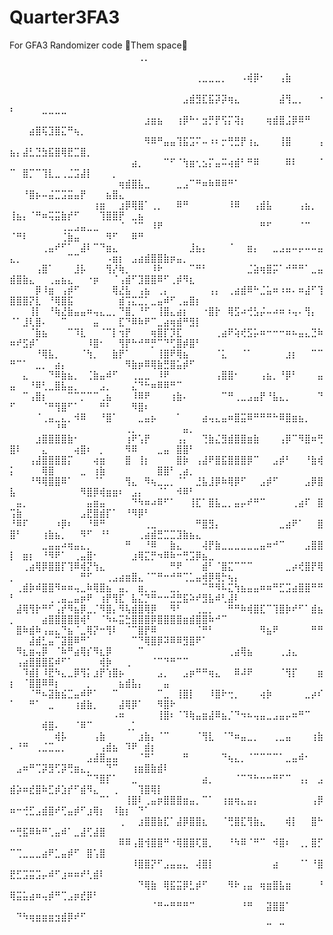 # Quarter3FA3
For GFA3 Randomizer code
🌌Them space🚀
⠀⠀⠀⠀⠀⠀⠀⠀⠀⠀⠀⠀⠀⠀⠀⠀      ⠀⠀⠀⠀⠀⠀⠀⠀⠀⠀⠀⠀⠀⠀⠀⠀⠀⠀⠀⠀⢀⡀⠀⠀⠀⠀⠀⠀⠀⠀⠀⠀⠀⠀⠀⠀⠀⠀⠀⠀⠀⠀⠀⠀⠀⠀⠀⠀⠀⠀⠀⠀⠀⠀⠀⠀⠀⠀⠀⠀⠀⠀⠀⠀⠀⠀⠀⠀
⠀⠀⠀⠀⠀⠀⠀⠀⠀⠀⠀⠀⠀⠀⠀⠀⠀⠀⠀⠀⠀⠀⠀⠀⠀⠀⠀⠀⠀⢀⣀⣀⣀⡀⠀⠀⠠⢾⡿⠂⠀⠀⢠⣷⠀⠀⠀⠀⠀⠀⠀⠀⠀⠀⠀⠀⠀⠀⠀⠀⠀⠀⠀⠀⠀⠀⠀⠀⠀⠀⠀⠀⠀⠀⠀⠀⠀⠀⠀⠀⠀⠀⠀⠀⠀
⠀⠀⠀⠀⠀⠀⠀⠀⠀⠀⠀⠀⠀⠀⠀⠀⠀⠀⠀⠀⠀⠀⠀⠀⠀⠀⠀⣠⣾⣻⣏⣯⡽⡽⢶⣄⠀⠀⠀⠀⠀⠀⣼⢻⣀⡀⠀⠀⠐⠆⠀⠀⠀⠀⣀⣀⣀⣀⠀⠀⠀⠀⠀⠀⠀⠀⠀⠀⠀⠀⠀⠀⠀⠀⠀⠀⠀⠀⠀⠀⠀⠀⠀⠀⠀
⠀⠀⠀⠀⠀⠀⠀⠀⠀⠀⠀⠀⠀⠀⠀⠀⠀⠀⠀⠀⠀⣰⣶⣦⠀⠀⢰⡿⠓⠂⣲⡛⡟⢫⡍⢽⡆⠀⠀⠀⢶⣾⣿⣨⡿⠿⠛⠀⠀⠀⠀⠀⣴⣿⢯⣹⣿⣍⠛⢦⡀⠀⠀⠀⠀⠀⠀⠀⠀⠀⠀⠀⠀⠀⠀⠀⠀⠀⠀⠀⠀⠀⠀⠀⠀
⠀⠀⠀⠀⠀⠀⠀⠀⠀⠀⠀⠀⠀⠀⠀⠀⠀⠀⠀⠀⠀⠻⠿⠛⣤⣤⢹⣯⣩⠍⠤⠰⠆⡒⢛⣛⡟⢰⣄⠀⠀⠀⢸⣿⠀⠀⠀⠀⢠⣦⡄⣼⣃⣙⣳⣯⣿⢿⣟⣉⣿⡀⠀⠀⠀⠀⠀⠀⠀⠀⠀⠀⠀⠀⠀⠀⠀⠀⠀⠀⠀⠀⠀⠀⠀
⠀⠀⠀⠀⠀⠀⠀⠀⠀⠀⠀⠀⠀⠀⠀⠀⠀⠀⠀⣴⡀⠀⠀⠀⠉⠋⠈⢳⣶⢂⣢⡍⣤⠭⢴⣾⠃⠛⠿⠀⠀⠀⠀⠿⠇⠀⠀⠀⠈⠉⠀⣿⡉⠉⢹⣇⣀⢀⣈⣩⣼⡇⠀⠀⠀⡀⠀⠀⠀⠀⠀⠀⠀⠀⠀⠀⠀⠀⠀⠀⠀⠀⠀⠀⠀
⠀⠀⠀⠀⠀⠀⠀⠀⠀⠀⠀⠀⠀⠀⠀⠀⠀⢶⣾⣿⣧⣀⠀⠀⠀⠀⣀⣠⠉⠛⠶⠷⠿⠿⠛⠁⠀⠀⠀⠀⠀⠀⠀⠀⠀⠀⠀⠀⠀⠀⠀⠘⣿⡦⠤⣬⣉⣩⣭⣤⡟⠀⠀⠀⣦⣿⣄⠀⠀⠀⠀⠀⠀⠀⠀⠀⠀⠀⠀⠀⠀⠀⠀⠀⠀
⠀⠀⠀⠀⠀⠀⠀⠀⠀⠀⠀⠀⠀⢰⣶⠀⠀⣰⡿⢿⣿⠁⢀⡀⠀⠀⠿⠛⠀⠀⠀⠀⠀⠀⠸⠿⠀⠀⢠⣾⣧⠀⠀⠀⠀⢠⣦⡀⠀⢸⣦⡄⠈⠛⠶⢭⣭⣷⡞⠋⠀⠀⠀⢹⣿⣿⡟⠀⣀⣦⠀⠀⠀⠀⠀⠀⠀⠀⠀⠀⠀⠀⠀⠀⠀
⠀⠀⠀⠀⠀⠀⠀⠀⢀⣀⣠⣤⣀⣀⠀⠀⠀⠈⠀⠈⠉⠀⠸⠟⠀⠀⠀⠀⠀⠀⠀⠀⠀⠀⠀⠀⠀⠀⠀⠛⠋⠀⠀⠀⠀⠈⠉⠀⠀⠈⠛⠇⠀⠀⠀⠀⠀⢈⣷⣤⠀⠀⠀⠀⠻⠋⠀⠀⠿⠛⠀⠀⠀⠀⠀⠀⠀⠀⠀⠀⠀⠀⠀⠀⠀
⠀⠀⠀⠀⠀⢀⣤⠞⠋⠁⠀⣼⠇⠉⠙⣶⣄⠀⠀⠀⠀⠀⠀⠀⠀⠀⠀⠀⣸⣦⡄⠀⠀⠀⠈⠀⠀⣶⡄⠀⠀⣀⣠⣤⠤⡤⠤⠤⣤⣄⡀⠀⠀⠀⠀⠀⠀⠀⠉⠉⠀⠀⠀⠀⠠⣶⡆⠀⣠⣴⣾⣿⣿⣷⡶⣤⡀⠀⠀⠀⠀⠀⠀⠀⠀
⠀⠀⠀⠀⢠⣿⠁⠀⠀⠀⣸⡧⠀⠀⠀⢻⡜⢷⡀⠀⠀⠀⠸⠗⠀⠀⠀⠀⠉⠛⠃⠀⠀⠀⠀⠀⠀⣈⣵⢶⣿⡭⠁⠚⠛⠛⠁⣀⣤⣾⣿⣷⣄⠀⠀⢀⣤⣦⣄⠀⠀⠐⡶⠀⠀⠈⢠⣾⠋⣹⣿⣿⠿⠋⢀⡾⠻⣆⠀⠀⠀⠀⠀⠀⠀
⠀⠀⠀⠀⡿⠸⣶⠀⢠⡾⠋⠀⠀⠀⠀⠀⢿⣜⣧⠀⢠⣦⠀⢀⡄⠀⠀⠀⠀⠀⠀⢠⡄⠀⢀⣴⣾⠿⠓⣈⣥⠶⠰⠶⠄⠶⣼⠋⢹⣿⣿⣿⡝⣇⠀⠘⢿⣿⣯⠀⠀⠀⠀⠀⠀⠀⣾⢩⣍⣉⡁⣀⣤⠾⠋⢀⣤⣿⡆⠀⠀⠀⠀⠀⠀
⠀⠀⠀⢸⡇⠀⠘⢷⣜⣷⣤⣤⠶⢤⣄⣀⡀⠙⣿⡀⠘⠋⠀⢸⣿⣄⣴⡆⠀⠀⠐⣿⡗⠀⢿⣫⠴⢚⣣⡬⠤⠴⠶⠰⢤⠄⢻⡄⠀⠈⠁⣸⢇⣿⠄⠀⠀⠉⠀⠀⠀⠀⣤⠀⠀⠀⣏⠙⠿⠷⠟⠉⣀⣴⢶⣾⠛⣻⡇⠀⠀⠀⠀⠀⠀
⠀⠀⠀⠈⣷⣦⠀⠀⠀⠉⠹⣇⠀⠀⠈⠉⡇⢲⡟⠀⠀⠀⢶⣿⡏⡹⣏⠀⠀⠀⠀⠀⢀⣴⠟⢵⢞⣫⡥⠶⠒⠒⠒⠶⠦⣤⣄⣙⠷⠶⠞⣫⡾⠁⠀⠀⠀⠀⠀⠀⠀⠸⣿⠂⠀⠀⢻⡟⠓⠚⠛⡛⠉⠙⢋⣿⡾⣿⠃⠀⠀⠀⠀⠀⠀
⠀⠀⠀⠀⠘⢿⣧⡀⠀⠀⠀⠈⢳⡀⠀⠀⣷⡟⠁⠀⠀⠀⠀⢸⣿⠟⢿⣦⠀⠀⠀⠀⠈⣅⠀⠀⠈⠁⠀⠀⠀⠀⠀⣰⡆⠀⠀⠉⠉⠛⠉⠁⠀⣀⡀⠀⣴⡄⠀⠀⠀⠀⠀⠀⠀⠀⠀⠻⣷⡶⠿⢿⣷⣛⣿⣥⡾⠋⠀⠀⠀⠀⠀⠀⠀
⠀⠀⣄⠀⠀⠀⠙⠿⣷⣦⡀⠀⢈⣷⣤⠾⠋⠀⠀⢀⣀⣀⠀⠸⠟⠀⠀⠀⠀⠀⠀⠀⢠⣿⣿⠂⠀⠀⠀⢠⣦⡀⠘⡿⠃⠀⠀⠀⣤⣤⠀⠀⠘⠿⢃⣀⣿⣧⣤⡀⠀⠀⠀⣠⡀⠀⠀⠀⣌⠙⠓⠶⠿⠿⠛⠉⠀⠀⠀⠀⠀⠀⠀⠀⠀
⠀⠀⠉⢠⣿⡆⠀⠀⠀⠉⠉⡉⠉⠉⢀⣦⠀⠀⠀⠸⠿⠟⠀⠀⠀⢰⣷⠄⠀⠀⠀⠀⠀⠉⠛⢀⣀⣠⣤⡟⠘⣧⣄⡀⠀⠀⠀⠀⠙⠋⠀⠀⠀⠀⠈⠛⢻⣿⠋⠁⠀⠀⠀⠛⠃⠀⠀⠀⠻⣿⠆⠀⠀⠀⠀⠀⠀⠀⠀⠀⠀⠀⠀⠀⠀
⠀⠀⠀⠀⠈⢀⣤⣀⣄⡀⠺⠿⠀⠀⠘⣿⠁⠀⠀⠀⣀⣤⡦⠀⠀⠀⠁⠀⠀⠀⣴⢤⣄⣤⠶⣿⣭⠿⠛⠛⠛⠓⠿⣿⣶⣦⡀⠀⠀⠀⠀⠀⠀⠀⠀⠀⠘⠛⠀⠀⠀⠀⠀⠀⠀⠀⠀⢀⡀⠀⠀⠀⠀⠀⠀⠀⣤⡀⠀⠀⠀⠀⠀⠀⠀
⠀⠀⠀⠀⣰⣿⣿⣿⣿⣷⠂⠀⠀⠀⠀⠀⠀⠀⢰⠟⢡⡟⠀⠀⠀⠀⢠⡄⠀⠀⢙⣷⣌⣻⣾⣿⣿⣶⣷⠀⠀⠀⢠⡿⠉⠻⣿⠶⢛⣿⠇⠀⠀⠀⣄⠀⠀⠀⠀⢴⣿⠆⠀⡀⠀⠀⠀⠻⠿⠀⠀⠀⣀⣤⠀⣿⣿⠃⠀⠀⠀⠀⠀⠀⠀
⠀⠀⠀⢠⣼⣿⣿⣿⣿⡍⠀⠀⠀⢴⣶⠀⠀⠀⣿⠀⢸⡆⠀⠀⠀⠀⣿⡷⠀⢠⣼⠟⣿⣯⣿⣿⣿⡿⠉⠀⠀⣠⡾⠃⠀⠀⠘⣷⢾⡅⠀⠀⠀⠀⢿⣿⠀⠀⠀⠀⣀⠀⢰⣷⠀⠀⠀⠀⠀⠀⠀⠀⣿⣿⠃⢀⣴⡀⠀⠀⠀⠀⠀⠀⠀
⠀⠀⠀⠘⠻⢿⣿⣿⠿⠁⠀⠀⠀⠈⠁⠀⠀⠀⢻⣄⠀⠻⢦⣀⣀⡀⠈⠁⠀⣘⣧⣸⡿⠷⢿⡿⠋⠀⠀⣠⡾⠋⠀⠀⠀⠀⣠⡿⣿⣧⠀⠀⠀⠀⠀⠀⠀⠀⠀⠀⠻⣿⡿⢾⣶⣶⠆⠀⣠⡄⠀⠀⠈⠁⠀⠺⠿⠃⠀⠀⠀⠀⠀⠀⠀
⠀⣤⡀⠀⠀⠀⠀⠀⠀⠀⠀⠀⣤⣶⣤⠀⠀⠀⠀⠙⠳⠶⠴⠿⠋⠁⠀⠀⢸⣏⠁⣿⣧⣀⡀⣤⡤⠞⠛⠉⠀⠀⠀⠀⢀⣴⠏⠀⣿⢩⣷⠀⠀⠀⠀⠀⠀⠀⠀⠀⣠⣟⣿⣾⡏⠁⠀⠘⠻⡿⠃⠀⠀⠀⠀⠀⠀⠀⠀⠀⠀⠀⠀⠀⠀
⠘⠿⠏⠀⠀⠀⠀⠰⡿⠆⠀⠀⠘⠿⠛⠀⠀⠀⠀⠀⠀⢀⣀⠀⠀⠀⠀⠀⠀⠛⣿⣻⡄⠀⠀⠀⠀⠀⠀⠀⠀⠀⣀⣴⠟⠁⠀⠀⣿⣿⠃⠀⠀⠀⢰⣷⣦⡀⠀⠀⠻⠋⠀⠘⠃⠀⠀⠀⠀⢀⣴⣾⣛⣉⣉⣹⣷⣦⣄⠀⠀⠀⠀⠀⠀
⠀⠀⠀⠀⠀⣀⣤⣤⠴⢶⣤⣄⡀⠀⠀⠀⠀⠀⠛⠀⠀⠘⠿⠀⠀⣷⣄⠀⠀⠀⢼⡟⣷⣀⣀⣀⣀⣀⣀⣤⠶⠚⠉⠀⠀⠀⣠⣿⣿⡇⠀⣶⡆⠀⠘⠻⠟⠁⠀⢀⣤⣿⠂⠀⠀⠀⠀⠀⣰⢿⣍⡛⠲⠿⠷⠒⢛⣩⡿⣦⣀⠀⠀⠀⠀
⠀⠀⢀⣴⢿⡿⣿⣿⡏⢹⠿⢾⡝⢳⣄⠀⠀⠀⠀⠀⠀⠀⠀⠀⠀⠛⠟⠀⠀⠀⣾⠃⠈⣿⣍⠉⠉⠉⠀⠀⠀⠀⠀⣀⡴⢞⣿⡟⢿⡀⠀⠀⠀⠀⠀⠀⠀⠀⠀⠀⠛⠋⠀⠀⢀⣠⣴⣶⣿⣄⠈⠉⠛⠒⠚⠛⢉⣁⣤⢾⡿⢿⡓⢦⡄
⠀⢀⣾⡷⠾⣿⣿⠻⠶⠶⢤⣀⠷⢿⣿⣦⠀⣤⡀⠀⣶⡀⣀⠀⠀⣀⡀⠀⠀⠀⠉⠛⠻⠧⣍⢳⣦⣤⣤⠶⠶⠛⣋⣩⣴⣿⣿⠛⠛⠃⠀⠀⠀⠀⠀⢀⢀⣤⣀⣤⡶⠟⠀⢰⡟⢻⣏⠀⣧⣌⡙⠛⠒⠒⣚⣛⣯⠵⠞⣻⣧⠾⢃⣼⠇
⠀⣼⢿⢻⡗⠛⠋⢠⡞⠻⣦⡿⣀⡈⠻⣿⡄⠻⢧⣾⣿⢿⡿⠀⠀⠻⠃⠀⠀⢀⣀⡀⠀⠀⠛⠛⠷⢾⣿⣏⠉⢹⣿⡷⠞⠋⠁⣾⣦⡀⠀⠀⠀⠀⣴⣿⣿⣿⣿⣿⢾⠃⠀⠈⠳⠦⣭⣓⣿⣿⣿⡿⣿⣿⣿⣿⣶⣾⣿⣿⠷⠚⠉⠀⠀
⠀⣿⠷⣾⠷⢠⣤⣄⠙⣦⠈⣀⢿⡝⠒⢻⠇⠀⠈⠉⣿⡟⠿⠀⠀⠀⠀⠀⠀⠈⠛⠃⠀⠀⠀⠀⠀⠀⠀⠻⣦⠟⠀⠀⠀⠀⠀⠛⠛⠀⠀⠀⣼⣾⣃⣤⠉⣽⣿⠿⠛⠁⠀⠀⠀⠀⠀⠀⠉⠙⢿⣿⡿⠽⠿⠿⣻⣿⠟⠁⠀⠀⠀⠀⠀
⠀⠻⣆⣶⢤⡿⠀⠈⠷⠛⣴⢿⡎⠻⣆⡿⠀⠀⠀⠀⠉⠀⠀⠀⠀⠀⠀⠀⠀⠀⠀⠀⠀⠀⢀⣴⢿⣦⠀⠀⠀⠀⢀⣰⣄⠀⠀⠀⠀⠀⢠⣴⣿⣿⣿⣯⠾⠋⠁⠀⠀⠀⠀⢾⡷⠀⠀⢀⠀⠀⠀⠈⠉⠙⠛⠉⠉⠀⠀⠀⠀⠀⠀⠀⠀
⠀⠀⠹⣾⡇⠸⣟⠳⣄⣀⡿⢻⡅⣰⡟⢱⣿⡦⠀⠀⠀⠀⠀⣠⡀⠀⠀⣠⡶⠛⠛⢶⣄⠀⠀⠿⠼⠟⠀⠀⠀⠀⠈⢻⡏⠀⠀⠀⣶⡆⠀⠈⣿⣿⠿⠿⡆⠀⠀⠀⠀⡀⠀⠀⠀⠀⣦⣾⣧⡄⠀⠀⠀⣤⠀⠀⠀⠀⠀⠀⠀⠀⠀⠀⠀
⠀⠀⠀⠈⠛⠦⣽⣷⣮⣉⣤⠾⠟⠁⠀⠀⠉⠀⠀⠀⠀⠀⠀⠉⣀⠀⢸⣿⡇⠀⠀⠸⣿⠗⢒⡀⠀⠀⠀⢴⡷⠀⠀⠀⠀⠀⣀⡴⠎⠁⠀⠀⠛⠁⠀⣀⠀⠀⠀⢰⣾⣷⡀⠀⠀⠀⣼⢿⡿⠁⠀⠀⠻⣿⠗⠀⠀⠀⠀⠀⠀⠀⠀⠀⠀
⠀⠀⠀⠀⠀⠀⠀⠀⠀⠀⠀⠀⠀⠀⠀⠀⠠⠶⠀⠀⠀⠀⠀⢸⣿⠆⠈⠹⢷⣤⣶⣼⠿⣦⡈⠙⠲⠦⢤⣤⣀⣠⣤⡤⠶⠛⠉⠀⠀⠀⠀⠀⠀⠀⢾⣿⠄⠀⠀⠈⠿⠉⠀⠀⠀⠀⠀⢀⡁⠀⠀⠀⠀⠀⠀⠀⠀⠀⠀⠀⠀⠀⠀⠀⠀
⠀⠀⠀⠀⠀⠀⠀⢾⡧⠀⠀⠀⠀⢠⣷⠀⠀⠀⠀⠀⣰⣷⡄⠈⠉⠀⠀⠀⠀⠈⢻⣇⠀⠈⠙⠶⣤⣀⡀⠀⠀⢀⣀⣤⠀⠀⠀⢰⣷⠄⠘⠛⠀⢀⣈⣉⣀⡀⠀⠀⠀⠀⠀⢠⣾⣦⠀⠹⠟⠀⣾⡆⠀⠀⠀⠀⠀⠀⠀⠀⠀⠀⠀⠀⠀
⠀⠀⠀⠀⠀⠀⠀⠀⠀⠀⠀⠀⣠⣼⣿⣤⣤⠀⠀⠀⠈⠛⠁⠀⠀⠀⠀⠛⠀⠀⠀⠀⠀⠙⢦⣄⡀⠈⠉⠉⠉⠉⠁⣀⣤⠾⠂⠀⠀⠀⣠⠶⠛⢉⡽⣻⢋⡽⢛⣶⣄⡀⠀⠀⠙⠉⠀⠀⢰⣶⣿⣷⣾⠇⠀⠀⠀⠀⠀⠀⠀⠀⠀⠀⠀
⠀⠀⠀⠀⠀⠀⠀⠀⠀⠀⠀⠀⠉⠙⣿⡏⠁⠀⠀⣀⠀⠀⠀⠀⠀⠀⠀⠀⠀⠀⣴⡀⠀⠀⠀⠈⠉⠙⠓⠒⠒⠛⠋⠉⠀⢠⡄⠀⣠⣾⡵⠶⣞⣿⠷⣋⡾⣱⡞⠋⣾⠻⣄⠀⠀⢀⠀⠀⠀⢹⣿⢿⡇⠀⠀⠀⠀⠀⠀⠀⠀⠀⠀⠀⠀
⠀⠀⠀⠀⠀⠀⠀⠀⠀⠀⠀⠀⠀⠀⠉⠁⠀⠀⢸⣿⠇⢀⣤⡶⣿⣿⣿⣶⣤⡀⠉⠁⠀⢰⣶⢶⣄⣤⡄⠀⠀⠀⠀⠀⠀⠀⠀⢠⡿⠶⠒⢚⣋⣠⣾⣿⠞⢋⣤⡾⠋⣰⢿⡆⠀⠸⣷⡆⠀⠙⠁⠀⠀⠀⠀⠀⠀⠀⠀⠀⠀⠀⠀⠀⠀
⠀⠀⠀⠀⠀⠀⠀⠀⠀⠀⠀⠀⠀⠀⠀⠀⠀⢀⠀⠀⣰⣿⣿⣷⣏⠁⣼⡿⣿⣿⣆⠀⠀⠈⢛⣿⣏⢻⣷⣄⠀⠀⠀⢾⡇⠀⠀⣿⠓⠒⢛⣯⠿⠷⠛⢁⣤⠾⠁⣀⣼⢋⣼⣿⠀⠀⠀⠀⠀⠀⠀⠀⠀⠀⠀⠀⠀⠀⠀⠀⠀⠀⠀⠀⠀
⠀⠀⠀⠀⠀⠀⠀⠀⠀⠀⠀⠀⠀⠀⠀⠀⠀⠿⠿⢠⣿⢺⣿⣿⠛⠐⢿⣿⣿⢏⣿⡀⠀⠀⠘⠳⠿⠈⠛⠉⠀⠺⣿⠆⠀⢀⡀⣿⡋⠉⢉⣀⣀⣀⣴⠟⣁⣤⡾⠋⠀⣿⢡⣿⠀⠀⠀⠀⠀⠀⠀⠀⠀⠀⠀⠀⠀⠀⠀⠀⠀⠀⠀⠀⠀
⠀⠀⠀⠀⠀⠀⠀⠀⠀⠀⠀⠀⠀⠀⠀⠀⠀⠀⠀⠸⣿⣿⡝⠋⣠⣤⣤⣄⠀⢼⣿⡇⠀⠀⠀⠀⠀⠀⠀⠀⠀⣴⠀⠀⠀⠈⠁⠘⣿⣟⣋⣩⣭⣩⡤⠾⠋⣰⠶⠶⠞⢃⣾⠇⠀⠀⠀⠀⠀⠀⠀⠀⠀⠀⠀⠀⠀⠀⠀⠀⠀⠀⠀⠀⠀
⠀⠀⠀⠀⠀⠀⠀⠀⠀⠀⠀⠀⠀⠀⠀⠀⠀⠀⠀⠀⠙⢿⣷⠀⢿⣯⣭⡿⣃⡾⠋⠀⠀⠀⠻⠗⢠⣤⠀⢶⣶⣿⣧⣶⠀⠀⠀⠀⠘⢿⣭⣥⣴⠶⢤⡾⠛⢉⣠⡶⣞⡿⠃⠀⠀⠀⠀⠀⠀⠀⠀⠀⠀⠀⠀⠀⠀⠀⠀⠀⠀⠀⠀⠀⠀
⠀⠀⠀⠀⠀⠀⠀⠀⠀⠀⠀⠀⠀⠀⠀⠀⠀⠀⠀⠀⠀⠀⠈⠛⠒⠛⠛⠛⠉⠀⠀⠀⠀⠀⠀⠀⠘⠛⠀⠀⣽⣿⣿⠁⠀⠀⠀⠀⠀⠀⠙⠳⢶⣶⣶⣶⣲⣾⡿⠞⠋⠀⠀⠀⠀⠀⠀⠀⠀⠀⠀⠀⠀⠀⠀⠀⠀⠀⠀⠀⠀⠀⠀⠀⠀
⠀⠀⠀⠀⠀⠀⠀⠀⠀⠀⠀⠀⠀⠀⠀⠀⠀⠀⠀⠀⠀⠀⠀⠀⠀⠀⠀⠀⠀⠀⠀⠀⠀⠀⠀⠀⠀⠀⠀⠀⠉⠀⠉⠀⠀⠀⠀⠀⠀⠀⠀⠀⠀⠀⠀⠀⠀⠀⠀⠀⠀⠀⠀⠀⠀⠀⠀⠀⠀⠀⠀⠀⠀⠀⠀⠀⠀⠀⠀⠀⠀⠀⠀⠀⠀
